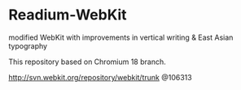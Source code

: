 Readium-WebKit
=============

modified WebKit with improvements in vertical writing &amp; East Asian typography

This repository based on Chromium 18 branch.

http://svn.webkit.org/repository/webkit/trunk @106313
